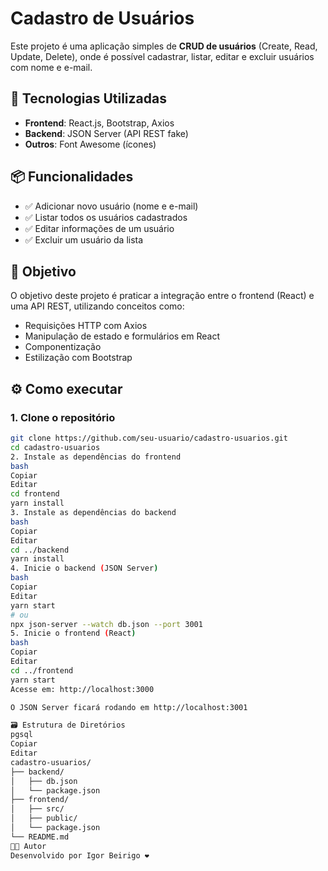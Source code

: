 # Cadastro de Usuários

Este projeto é uma aplicação simples de **CRUD de usuários** (Create, Read, Update, Delete), onde é possível cadastrar, listar, editar e excluir usuários com nome e e-mail.

## 🚀 Tecnologias Utilizadas

- **Frontend**: React.js, Bootstrap, Axios
- **Backend**: JSON Server (API REST fake)
- **Outros**: Font Awesome (ícones)

## 📦 Funcionalidades

- ✅ Adicionar novo usuário (nome e e-mail)
- ✅ Listar todos os usuários cadastrados
- ✅ Editar informações de um usuário
- ✅ Excluir um usuário da lista

## 🎯 Objetivo

O objetivo deste projeto é praticar a integração entre o frontend (React) e uma API REST, utilizando conceitos como:

- Requisições HTTP com Axios
- Manipulação de estado e formulários em React
- Componentização
- Estilização com Bootstrap

## ⚙️ Como executar

### 1. Clone o repositório

```bash
git clone https://github.com/seu-usuario/cadastro-usuarios.git
cd cadastro-usuarios
2. Instale as dependências do frontend
bash
Copiar
Editar
cd frontend
yarn install
3. Instale as dependências do backend
bash
Copiar
Editar
cd ../backend
yarn install
4. Inicie o backend (JSON Server)
bash
Copiar
Editar
yarn start
# ou
npx json-server --watch db.json --port 3001
5. Inicie o frontend (React)
bash
Copiar
Editar
cd ../frontend
yarn start
Acesse em: http://localhost:3000

O JSON Server ficará rodando em http://localhost:3001

🗃️ Estrutura de Diretórios
pgsql
Copiar
Editar
cadastro-usuarios/
├── backend/
│   ├── db.json
│   └── package.json
├── frontend/
│   ├── src/
│   ├── public/
│   └── package.json
└── README.md
🧑‍💻 Autor
Desenvolvido por Igor Beirigo ❤️
